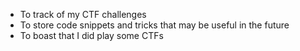 - To track of my CTF challenges
- To store code snippets and tricks that may be useful in the future
- To boast that I did play some CTFs